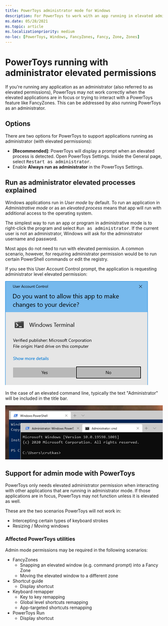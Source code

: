 ```yaml
---
title: PowerToys administrator mode for Windows
description: For PowerToys to work with an app running in elevated admin mode, PowerToys must be run in administrator mode as well.
ms.date: 05/28/2021
ms.topic: article
ms.localizationpriority: medium
no-loc: [PowerToys, Windows, FancyZones, Fancy, Zone, Zones]
---
```


# PowerToys running with administrator elevated permissions

If you're running any application as an administrator (also referred to as elevated permissions), PowerToys may not work correctly when the elevated applications are in focus or trying to interact with a PowerToys feature like FancyZones. This can be addressed by also running PowerToys as an administrator.

## Options

There are two options for PowerToys to support applications running as administrator (with elevated permissions):

- **[Recommended]**: PowerToys will display a prompt when an elevated process is detected. Open PowerToys Settings. Inside the General page, select <kbd>Restart as administrator</kbd>.
- Enable **Always run as administrator** in the PowerToys Settings.

## Run as administrator elevated processes explained

Windows applications run in _User mode_ by default. To run an application in _Administrative mode_ or as an _elevated process_ means that app will run with additional access to the operating system.

The simplest way to run an app or program in administrative mode is to right-click the program and select <kbd>Run as administrator</kbd>. If the current user is not an administrator, Windows will ask for the administrator username and password.

Most apps do not need to run with elevated permission. A common scenario, however, for requiring administrator permission would be to run certain PowerShell commands or edit the registry.

If you see this User Account Control prompt, the application is requesting administrator level elevated permission:

![Windows elevated permission prompt screenshot](../images/pt-admin-prompt.png)

In the case of an elevated command line, typically the text "Administrator" will be included in the title bar.

![Windows admin command line screenshot](../images/pt-admin-terminal.png)

## Support for admin mode with PowerToys

PowerToys only needs elevated administrator permission when interacting with other applications that are running in administrator mode. If those applications are in focus, PowerToys may not function unless it is elevated as well.

These are the two scenarios PowerToys will not work in:

- Intercepting certain types of keyboard strokes
- Resizing / Moving windows

### Affected PowerToys utilities

Admin mode permissions may be required in the following scenarios:

- FancyZones
  - Snapping an elevated window (e.g. command prompt) into a Fancy Zone
  - Moving the elevated window to a different zone
- Shortcut guide
  - Display shortcut
- Keyboard remapper
  - Key to key remapping
  - Global level shortcuts remapping
  - App-targeted shortcuts remapping
- PowerToys Run
  - Display shortcut
